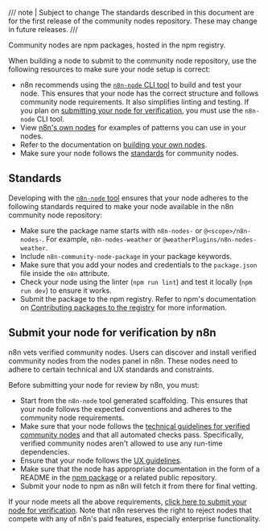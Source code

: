 /// note | Subject to change
The standards described in this document are for the first release of the community nodes repository. These may change in future releases.
///

Community nodes are npm packages, hosted in the npm registry.

When building a node to submit to the community node repository, use the following resources to make sure your node setup is correct:

* n8n recommends using the [`n8n-node` CLI tool](/integrations/creating-nodes/build/n8n-node.md) to build and test your node. This ensures that your node has the correct structure and follows community node requirements. It also simplifies linting and testing. If you plan on [submitting your node for verification](/integrations/creating-nodes/deploy/submit-community-nodes.md#submit-your-node-for-verification-by-n8n), you must use the `n8n-node` CLI tool.
* View [n8n's own nodes](https://github.com/n8n-io/n8n/tree/master/packages/nodes-base/nodes) for examples of patterns you can use in your nodes.
* Refer to the documentation on [building your own nodes](/integrations/creating-nodes/overview.md).
* Make sure your node follows the [standards](#standards) for community nodes.

## Standards

Developing with the [`n8n-node` tool](/integrations/creating-nodes/build/n8n-node.md) ensures that your node adheres to the following standards required to make your node available in the n8n community node repository:

* Make sure the package name starts with `n8n-nodes-` or `@<scope>/n8n-nodes-`. For example, `n8n-nodes-weather` or `@weatherPlugins/n8n-nodes-weather`.
* Include `n8n-community-node-package` in your package keywords.
* Make sure that you add your nodes and credentials to the `package.json` file inside the `n8n` attribute.
* Check your node using the linter (`npm run lint`) and test it locally (`npm run dev`) to ensure it works.
* Submit the package to the npm registry. Refer to npm's documentation on [Contributing packages to the registry](https://docs.npmjs.com/packages-and-modules/contributing-packages-to-the-registry) for more information.

## Submit your node for verification by n8n

n8n vets verified community nodes. Users can discover and install verified community nodes from the nodes panel in n8n. These nodes need to adhere to certain technical and UX standards and constraints.

Before submitting your node for review by n8n, you must:

* Start from the `n8n-node` tool generated scaffolding. This ensures that your node follows the expected conventions and adheres to the community node requirements.
* Make sure that your node follows the [technical guidelines for verified community nodes](/integrations/creating-nodes/build/reference/verification-guidelines.md) and that all automated checks pass. Specifically, verified community nodes aren't allowed to use any run-time dependencies.
* Ensure that your node follows the [UX guidelines](/integrations/creating-nodes/build/reference/ux-guidelines.md).
* Make sure that the node has appropriate documentation in the form of a README in the [npm package](https://docs.npmjs.com/about-package-readme-files) or a related public repository.
* Submit your node to npm as n8n will fetch it from there for final vetting.

If your node meets all the above requirements, [click here to submit your node for verification](https://internal.users.n8n.cloud/form/f0ff9304-f34a-420e-99da-6103a2f8ac5b). Note that n8n reserves the right to reject nodes that compete with any of n8n's paid features, especially enterprise functionality.
